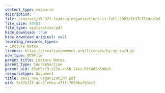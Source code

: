 ```yaml
---
content_type: resource
description: ''
file: /courses/15-322-leading-organizations-ii-fall-2003/7e37e71fdca2ebba47ff7660baf884c2_ses1_new_organization.pdf
file_size: 44452
file_type: application/pdf
hide_download: true
hide_download_original: null
learning_resource_types:
- Lecture Notes
license: https://creativecommons.org/licenses/by-nc-sa/4.0/
ocw_type: OCWFile
parent_title: Lecture Notes
parent_type: CourseSection
parent_uid: 85eb5cf3-e12a-a956-24ea-91f405b548e8
resourcetype: Document
title: ses1_new_organization.pdf
uid: 7e37e71f-dca2-ebba-47ff-7660baf884c2
---
```

